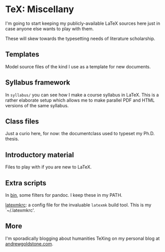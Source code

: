 # TeX: Miscellany

I'm going to start keeping my publicly-available LaTeX sources here just in case anyone else wants to play with them.

These will skew towards the typesetting needs of literature scholarship.

## Templates

Model source files of the kind I use as a template for new documents.

## Syllabus framework

In ``syllabus/`` you can see how I make a course syllabus in LaTeX. This is a rather elaborate setup which allows me to make parallel PDF and HTML versions of the same syllabus.

## Class files

Just a curio here, for now: the documentclass used to typeset my Ph.D. thesis.

## Introductory material

Files to play with if you are new to LaTeX.

## Extra scripts

In [bin](bin/), some filters for pandoc. I keep these in my PATH.

[latexmkrc](latexmkrc): a config file for the invaluable `latexmk` build tool. This is my `~/.latexmkrc'.

## More

I'm sporadically blogging about humanities TeXing on my personal blog at [andrewgoldstone.com](http://andrewgoldstone.com/blog/categories/tex).


